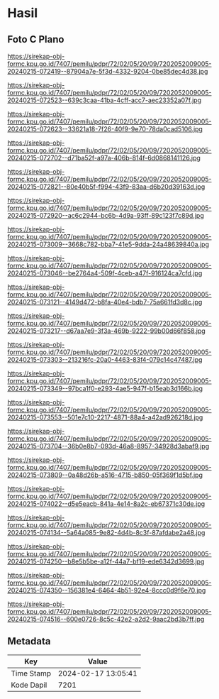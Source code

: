 # Hasil

## Foto C Plano

https://sirekap-obj-formc.kpu.go.id/7407/pemilu/pdpr/72/02/05/20/09/7202052009005-20240215-072419--87904a7e-5f3d-4332-9204-0be85dec4d38.jpg

https://sirekap-obj-formc.kpu.go.id/7407/pemilu/pdpr/72/02/05/20/09/7202052009005-20240215-072523--639c3caa-41ba-4cff-acc7-aec23352a07f.jpg

https://sirekap-obj-formc.kpu.go.id/7407/pemilu/pdpr/72/02/05/20/09/7202052009005-20240215-072623--33621a18-7f26-40f9-9e70-78da0cad5106.jpg

https://sirekap-obj-formc.kpu.go.id/7407/pemilu/pdpr/72/02/05/20/09/7202052009005-20240215-072702--d71ba52f-a97a-406b-814f-6d0868141126.jpg

https://sirekap-obj-formc.kpu.go.id/7407/pemilu/pdpr/72/02/05/20/09/7202052009005-20240215-072821--80e40b5f-f994-43f9-83aa-d6b20d39163d.jpg

https://sirekap-obj-formc.kpu.go.id/7407/pemilu/pdpr/72/02/05/20/09/7202052009005-20240215-072920--ac6c2944-bc6b-4d9a-93ff-89c123f7c89d.jpg

https://sirekap-obj-formc.kpu.go.id/7407/pemilu/pdpr/72/02/05/20/09/7202052009005-20240215-073009--3668c782-bba7-41e5-9dda-24a48639840a.jpg

https://sirekap-obj-formc.kpu.go.id/7407/pemilu/pdpr/72/02/05/20/09/7202052009005-20240215-073046--be2764a4-509f-4ceb-a47f-916124ca7cfd.jpg

https://sirekap-obj-formc.kpu.go.id/7407/pemilu/pdpr/72/02/05/20/09/7202052009005-20240215-073121--4149d472-b8fa-40e4-bdb7-75a661fd3d8c.jpg

https://sirekap-obj-formc.kpu.go.id/7407/pemilu/pdpr/72/02/05/20/09/7202052009005-20240215-073217--d67aa7e9-3f3a-469b-9222-99b00d66f858.jpg

https://sirekap-obj-formc.kpu.go.id/7407/pemilu/pdpr/72/02/05/20/09/7202052009005-20240215-073303--213216fc-20a0-4463-83f4-079c14c47487.jpg

https://sirekap-obj-formc.kpu.go.id/7407/pemilu/pdpr/72/02/05/20/09/7202052009005-20240215-073349--97bca1f0-e293-4ae5-947f-b15eab3d166b.jpg

https://sirekap-obj-formc.kpu.go.id/7407/pemilu/pdpr/72/02/05/20/09/7202052009005-20240215-073553--501e7c10-2217-4871-88a4-a42ad926218d.jpg

https://sirekap-obj-formc.kpu.go.id/7407/pemilu/pdpr/72/02/05/20/09/7202052009005-20240215-073704--36b0e8b7-093d-46a8-8957-34928d3abaf9.jpg

https://sirekap-obj-formc.kpu.go.id/7407/pemilu/pdpr/72/02/05/20/09/7202052009005-20240215-073809--0a48d26b-a516-4715-b850-05f369f1d5bf.jpg

https://sirekap-obj-formc.kpu.go.id/7407/pemilu/pdpr/72/02/05/20/09/7202052009005-20240215-074022--d5e5eacb-841a-4e14-8a2c-eb67371c30de.jpg

https://sirekap-obj-formc.kpu.go.id/7407/pemilu/pdpr/72/02/05/20/09/7202052009005-20240215-074134--5a64a085-9e82-4d4b-8c3f-87afdabe2a48.jpg

https://sirekap-obj-formc.kpu.go.id/7407/pemilu/pdpr/72/02/05/20/09/7202052009005-20240215-074250--b8e5b5be-a12f-44a7-bf19-ede6342d3699.jpg

https://sirekap-obj-formc.kpu.go.id/7407/pemilu/pdpr/72/02/05/20/09/7202052009005-20240215-074350--156381e4-6464-4b51-92e4-8ccc0d9f6e70.jpg

https://sirekap-obj-formc.kpu.go.id/7407/pemilu/pdpr/72/02/05/20/09/7202052009005-20240215-074516--600e0726-8c5c-42e2-a2d2-9aac2bd3b7ff.jpg


## Metadata

| Key        | Value               |
| ---------- | ------------------- |
| Time Stamp | 2024-02-17 13:05:41 |
| Kode Dapil | 7201                |




